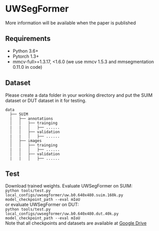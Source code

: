 # UWSegFormer
More information will be available when the paper is published
## Requirements
 * Python 3.6+
 * Pytorch 1.3+
 * mmcv-full>=1.3.17, <1.6.0 (we use mmcv 1.5.3 and mmsegmentation 0.11.0 in code)
## Dataset
Please create a data folder in your working directory and put the SUIM dataset or DUT dataset in it for testing.
```
data
  ├── SUIM
  |   ├── annotations
  │   │   ├── trainging
  |   |   │   ├── ......
  │   │   ├── validation
  |   |   │   ├── ......
  │   ├── images
  │   │   ├── trainging
  |   |   │   ├── ......
  │   │   ├── validation
  |   |   │   ├── ......
```

## Test
  Download trained weights.  Evaluate UWSegFormer on SUIM:  
  `python tools/test.py local_configs/uwsegformer/uw.b0.640x480.suim.160k.py model_checkpoint_path --eval mIoU`  
  or evaluate UWSegFormer on DUT:  
  `python tools/test.py local_configs/uwsegformer/uw.b0.640x480.dut.40k.py model_checkpoint_path --eval mIoU`  
  Note that all checkpoints and datasets are available at [Google Drive](https://drive.google.com/drive/u/0/folders/1-qtLVDZzWg62khOEaPZXmM3I_8noA4WW)

